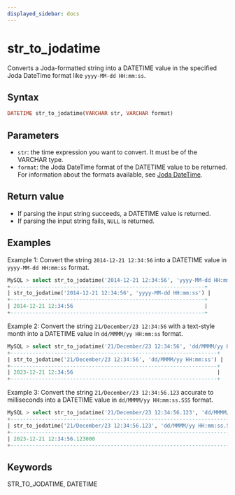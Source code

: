 ```yaml
---
displayed_sidebar: docs
---
```


# str_to_jodatime

Converts a Joda-formatted string into a DATETIME value in the specified Joda DateTime format like `yyyy-MM-dd HH:mm:ss`.

## Syntax

```Haskell
DATETIME str_to_jodatime(VARCHAR str, VARCHAR format)
```

## Parameters

- `str`: the time expression you want to convert. It must be of the VARCHAR type.
- `format`: the Joda DateTime format of the DATETIME value to be returned. For information about the formats available, see [Joda DateTime](https://www.joda.org/joda-time/apidocs/org/joda/time/format/DateTimeFormat.html).

## Return value

- If parsing the input string succeeds, a DATETIME value is returned.
- If parsing the input string fails, `NULL` is returned.

## Examples

Example 1: Convert the string `2014-12-21 12:34:56` into a DATETIME value in `yyyy-MM-dd HH:mm:ss` format.

```SQL
MySQL > select str_to_jodatime('2014-12-21 12:34:56', 'yyyy-MM-dd HH:mm:ss');
+--------------------------------------------------------------+
| str_to_jodatime('2014-12-21 12:34:56', 'yyyy-MM-dd HH:mm:ss') |
+--------------------------------------------------------------+
| 2014-12-21 12:34:56                                          |
+--------------------------------------------------------------+
```

Example 2: Convert the string `21/December/23 12:34:56` with a text-style month into a DATETIME value in `dd/MMMM/yy HH:mm:ss` format.

```SQL
MySQL > select str_to_jodatime('21/December/23 12:34:56', 'dd/MMMM/yy HH:mm:ss');
+------------------------------------------------------------------+
| str_to_jodatime('21/December/23 12:34:56', 'dd/MMMM/yy HH:mm:ss') |
+------------------------------------------------------------------+
| 2023-12-21 12:34:56                                              |
+------------------------------------------------------------------+
```

Example 3: Convert the string `21/December/23 12:34:56.123` accurate to milliseconds into a DATETIME value in `dd/MMMM/yy HH:mm:ss.SSS` format.

```SQL
MySQL > select str_to_jodatime('21/December/23 12:34:56.123', 'dd/MMMM/yy HH:mm:ss.SSS');
+--------------------------------------------------------------------------+
| str_to_jodatime('21/December/23 12:34:56.123', 'dd/MMMM/yy HH:mm:ss.SSS') |
+--------------------------------------------------------------------------+
| 2023-12-21 12:34:56.123000                                               |
+--------------------------------------------------------------------------+
```

## Keywords

STR_TO_JODATIME, DATETIME
